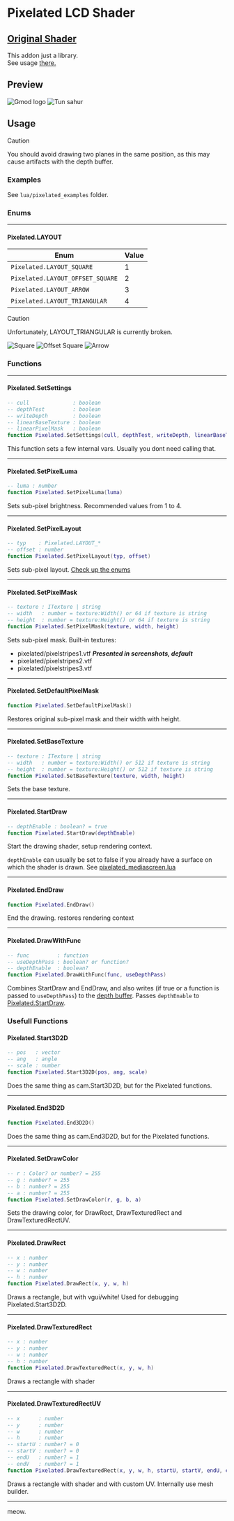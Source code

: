 # Pixelated LCD Shader  


## [Original Shader](https://cjt-jackton.github.io/posts/shader-breakdown-lcd-display/)  

This addon just a library.  
See usage [there.](#usage)

## Preview

![Gmod logo](./.github/pics/gmod_icFolnwstj.jpg)
![Tun sahur](./.github/pics/gmod_Qyj9EeaSze.jpg)


## Usage

> [!CAUTION]
> You should avoid drawing two planes in the same position, as this may cause artifacts with the depth buffer.

### Examples

See `lua/pixelated_examples` folder.

### Enums

---

#### Pixelated.LAYOUT

| Enum | Value |
| ---- | ----- |
| `Pixelated.LAYOUT_SQUARE` | 1 |
| `Pixelated.LAYOUT_OFFSET_SQUARE` | 2 |
| `Pixelated.LAYOUT_ARROW` | 3 |
| `Pixelated.LAYOUT_TRIANGULAR` | 4 |

> [!CAUTION]
> Unfortunately, LAYOUT_TRIANGULAR is currently broken.



![Square](./.github/pics/layout_square.jpg)
![Offset Square](./.github/pics/layout_offset_square.jpg)
![Arrow](./.github/pics/layout_arrow.jpg)


### Functions

---

#### Pixelated.SetSettings

```lua
-- cull              : boolean
-- depthTest         : boolean
-- writeDepth        : boolean
-- linearBaseTexture : boolean
-- linearPixelMask   : boolean
function Pixelated.SetSettings(cull, depthTest, writeDepth, linearBaseTexture, linearPixelMask)
```

This function sets a few internal vars. Usually you dont need calling that.

---

#### Pixelated.SetPixelLuma

```lua
-- luma : number
function Pixelated.SetPixelLuma(luma)
```

Sets sub-pixel brightness. Recommended values from 1 to 4.

---

#### Pixelated.SetPixelLayout

```lua
-- typ    : Pixelated.LAYOUT_*
-- offset : number
function Pixelated.SetPixelLayout(typ, offset)
```

Sets sub-pixel layout. [Check up the enums](#enums)

---

#### Pixelated.SetPixelMask

```lua
-- texture : ITexture | string
-- width   : number = texture:Width() or 64 if texture is string
-- height  : number = texture:Height() or 64 if texture is string
function Pixelated.SetPixelMask(texture, width, height)
```

Sets sub-pixel mask. Built-in textures:
* pixelated/pixelstripes1.vtf ***Presented in screenshots, default***
* pixelated/pixelstripes2.vtf
* pixelated/pixelstripes3.vtf

---

#### Pixelated.SetDefaultPixelMask

```lua
function Pixelated.SetDefaultPixelMask()
```

Restores original sub-pixel mask and their width with height.

---

#### Pixelated.SetBaseTexture

```lua
-- texture : ITexture | string
-- width   : number = texture:Width() or 512 if texture is string
-- height  : number = texture:Height() or 512 if texture is string
function Pixelated.SetBaseTexture(texture, width, height)
```

Sets the base texture.

---

#### Pixelated.StartDraw

```lua
-- depthEnable : boolean? = true
function Pixelated.StartDraw(depthEnable)
```

Start the drawing shader, setup rendering context.

`depthEnable` can usually be set to false if you already have a surface on which the shader is drawn.
See [pixelated_mediascreen.lua](./lua/pixelated_examples/pixelated_mediascreen.lua)

---

#### Pixelated.EndDraw

```lua
function Pixelated.EndDraw()
```

End the drawing. restores rendering context

---

#### Pixelated.DrawWithFunc

```lua
-- func         : function
-- useDepthPass : boolean? or function?
-- depthEnable  : boolean?
function Pixelated.DrawWithFunc(func, useDepthPass)
```

Combines StartDraw and EndDraw, and also writes (if true or a function is passed to `useDepthPass`) to the [depth buffer](https://wiki.facepunch.com/gmod/render.GetResolvedFullFrameDepth).
Passes `depthEnable` to [Pixelated.StartDraw](#pixelatedstartdraw).

### Usefull Functions

#### Pixelated.Start3D2D

```lua
-- pos   : vector
-- ang   : angle
-- scale : number
function Pixelated.Start3D2D(pos, ang, scale)
```

Does the same thing as cam.Start3D2D, but for the Pixelated functions.

---

#### Pixelated.End3D2D

```lua
function Pixelated.End3D2D()
```

Does the same thing as cam.End3D2D, but for the Pixelated functions.

---

#### Pixelated.SetDrawColor

```lua
-- r : Color? or number? = 255
-- g : number? = 255
-- b : number? = 255
-- a : number? = 255
function Pixelated.SetDrawColor(r, g, b, a)
```

Sets the drawing color, for DrawRect, DrawTexturedRect and DrawTexturedRectUV.

---

#### Pixelated.DrawRect

```lua
-- x : number
-- y : number
-- w : number
-- h : number
function Pixelated.DrawRect(x, y, w, h)
```

Draws a rectangle, but with vgui/white! Used for debugging Pixelated.Start3D2D.

---

#### Pixelated.DrawTexturedRect

```lua
-- x : number
-- y : number
-- w : number
-- h : number
function Pixelated.DrawTexturedRect(x, y, w, h)
```

Draws a rectangle with shader

---

#### Pixelated.DrawTexturedRectUV


```lua
-- x      : number
-- y      : number
-- w      : number
-- h      : number
-- startU : number? = 0
-- startV : number? = 0
-- endU   : number? = 1
-- endV   : number? = 1
function Pixelated.DrawTexturedRect(x, y, w, h, startU, startV, endU, endV)
```

Draws a rectangle with shader and with custom UV.
Internally use mesh builder.

---

meow.